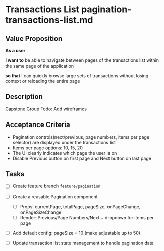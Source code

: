 # Transactions List  pagination-transactions-list.md

## Value Proposition

**As a user**

**I want to** be able to navigate between pages of the transactions list 
            within the same page of the application

**so that** I can quickly browse large sets of transactions without losing 
            context or reloading the entire page
## Description

Capstone Group Todo: Add wireframes

## Acceptance Criteria

- Pagination controls(next/previous, page numbers, items per page selector)
    are displayed under the transactions list
- Items per page options: 10, 15, 20
- The UI clearly indicates which page the user is on
- Disable Previous button on first page and Next button on last page


## Tasks

- [ ] Create feature branch `feature/pagination`
- [ ] Create a reusable Pagination component 
    - [ ] Props: currentPage, totalPage, pageSize, onPageChange, onPageSizeChange
    - [ ] Render: Previous/Page Numbers/Next + dropdown for items per page
- [ ] Add default config: pageSize = 10 (make adjustable up to 50)
- [ ] Update transaction list state management to handle pagination data



